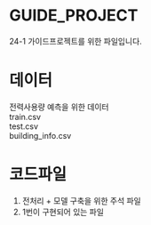 # GUIDE_PROJECT
24-1 가이드프로젝트를 위한 파일입니다.
# 데이터
전력사용량 예측을 위한 데이터
<br>train.csv
<br>test.csv
<br>building_info.csv
# 코드파일
1. 전처리 + 모델 구축을 위한 주석 파일
2. 1번이 구현되어 있는 파일

